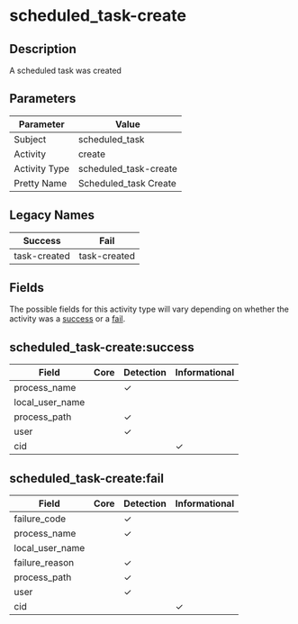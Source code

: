 scheduled_task-create
=====================

Description
-----------
A scheduled task was created

Parameters
----------
| Parameter     | Value                 |
| ------------- | --------------------- |
| Subject       | scheduled_task        |
| Activity      | create                |
| Activity Type | scheduled_task-create |
| Pretty Name   | Scheduled_task Create |

Legacy Names
------------
| Success          | Fail             |
| ---------------- | ---------------- |
| task-created<br> | task-created<br> |

Fields
------

The possible fields for this activity type will vary depending on whether the activity was a [success](#scheduled_task-createsuccess) or a [fail](#scheduled_task-createfail).


scheduled_task-create:success
-----------------------------

| Field           | Core | Detection | Informational |
| --------------- | ---- | --------- | ------------- |
| process_name    |      | &#10003;  |               |
| local_user_name |      |           |               |
| process_path    |      | &#10003;  |               |
| user            |      | &#10003;  |               |
| cid             |      |           | &#10003;      |

scheduled_task-create:fail
--------------------------

| Field           | Core | Detection | Informational |
| --------------- | ---- | --------- | ------------- |
| failure_code    |      | &#10003;  |               |
| process_name    |      | &#10003;  |               |
| local_user_name |      |           |               |
| failure_reason  |      | &#10003;  |               |
| process_path    |      | &#10003;  |               |
| user            |      | &#10003;  |               |
| cid             |      |           | &#10003;      |